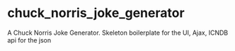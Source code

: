 # chuck_norris_joke_generator
A Chuck Norris Joke Generator. Skeleton boilerplate for the UI, Ajax, ICNDB api for the json
